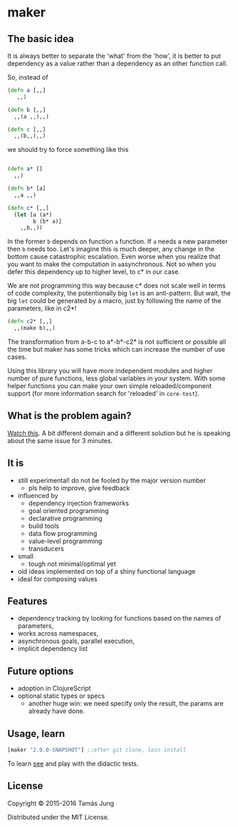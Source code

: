 
[](doc/Cima_da_Conegliano_God_the_Father.jpg)

# maker

## The basic idea

It is always better to separate the 'what' from the 'how', it is better to put
dependency as a value rather than a dependency as an other function call.

So, instead of 

```clojure
(defn a [,,]
   ,,)

(defn b [,,]
  ,,(a ,,),,)

(defn c [,,]
  ,,(b,,),,)

```
we should try to force something like this
```clojure

(defn a* []
  ,,)

(defn b* [a]
  ,,a ,,)

(defn c* [,,]
  (let [a (a*)
        b (b* a)]
    ,,b,,))
```
In the former `b` depends on function `a` function. If `a` needs a new parameter
then `b` needs too. Let's imagine this is much deeper, any change in the bottom
cause catastrophic escalation. Even worse when you realize that you want to make
the computation in `a`asynchronous. Not so when you defer this dependency up to
higher level, to c* in our case.

We are not programming this way because c* does not scale well in terms of code
complexity, the potentionally big `let` is an anti-pattern. But wait, the big
`let` could be generated by a macro, just by following the name of the
parameters, like in c2*!
```clojure
(defn c2* [,,]
  ,,(make b),,)
```

The transformation from a-b-c to a*-b*-c2* is not sufficient or possible all the
time but maker has some tricks which can increase the number of use cases.

Using this library you will have more independent modules and higher number of
pure functions, less global variables in your system. With some helper functions
you can make your own simple reloaded/component support (for more information
search for 'reloaded' in `core-test`).

## What is the problem again?

[Watch this](https://youtu.be/Z6oVuYmRgkk?t=9m54s). A bit
different domain and a different solution but he is speaking about the same
issue for 3 minutes.

## It is

  * still experimental! do not be fooled by the major version number
    * pls help to improve, give feedback
  * influenced by
    * dependency injection frameworks
    * goal oriented programming
    * declarative programming
    * build tools
    * data flow programming
    * value-level programming
    * transducers
  * small
    * tough not minimal/optimal yet
  * old ideas implemented on top of a shiny functional language
  * ideal for composing values 

## Features

* dependency tracking by looking for functions based on the names of parameters,
* works across namespaces,
* asynchronous goals, parallel execution,
* implicit dependency list

## Future options
* adoption in ClojureScript
* optional static types or specs
  * another huge win: we need specify only the result, the params are already
  have done.

## Usage, learn
```clj
[maker "2.0.0-SNAPSHOT"] ;;after git clone, lein install
```
To learn [see](test/maker/core_test.clj) and play with the didactic tests.

## License

Copyright © 2015-2016 Tamás Jung

Distributed under the MIT License.
